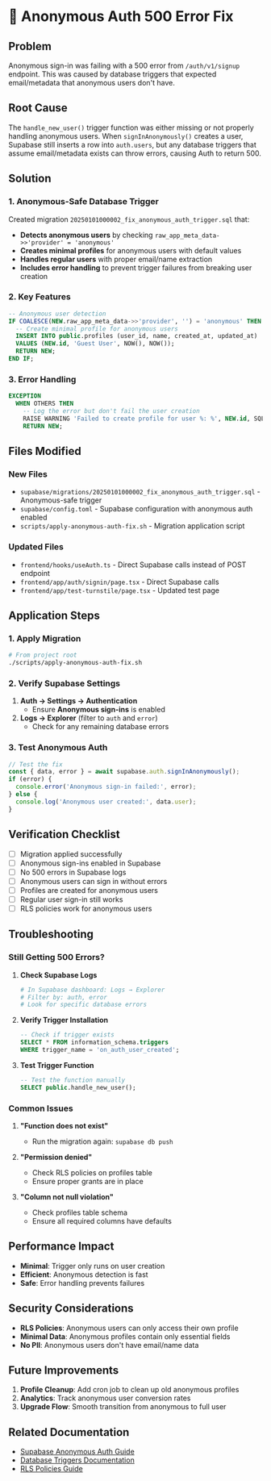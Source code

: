 # 🔧 Anonymous Auth 500 Error Fix

## **Problem**
Anonymous sign-in was failing with a 500 error from `/auth/v1/signup` endpoint. This was caused by database triggers that expected email/metadata that anonymous users don't have.

## **Root Cause**
The `handle_new_user()` trigger function was either missing or not properly handling anonymous users. When `signInAnonymously()` creates a user, Supabase still inserts a row into `auth.users`, but any database triggers that assume email/metadata exists can throw errors, causing Auth to return 500.

## **Solution**

### **1. Anonymous-Safe Database Trigger**

Created migration `20250101000002_fix_anonymous_auth_trigger.sql` that:

- **Detects anonymous users** by checking `raw_app_meta_data->>'provider' = 'anonymous'`
- **Creates minimal profiles** for anonymous users with default values
- **Handles regular users** with proper email/name extraction
- **Includes error handling** to prevent trigger failures from breaking user creation

### **2. Key Features**

```sql
-- Anonymous user detection
IF COALESCE(NEW.raw_app_meta_data->>'provider', '') = 'anonymous' THEN
  -- Create minimal profile for anonymous users
  INSERT INTO public.profiles (user_id, name, created_at, updated_at)
  VALUES (NEW.id, 'Guest User', NOW(), NOW());
  RETURN NEW;
END IF;
```

### **3. Error Handling**

```sql
EXCEPTION
  WHEN OTHERS THEN
    -- Log the error but don't fail the user creation
    RAISE WARNING 'Failed to create profile for user %: %', NEW.id, SQLERRM;
    RETURN NEW;
```

## **Files Modified**

### **New Files**
- `supabase/migrations/20250101000002_fix_anonymous_auth_trigger.sql` - Anonymous-safe trigger
- `supabase/config.toml` - Supabase configuration with anonymous auth enabled
- `scripts/apply-anonymous-auth-fix.sh` - Migration application script

### **Updated Files**
- `frontend/hooks/useAuth.ts` - Direct Supabase calls instead of POST endpoint
- `frontend/app/auth/signin/page.tsx` - Direct Supabase calls
- `frontend/app/test-turnstile/page.tsx` - Updated test page

## **Application Steps**

### **1. Apply Migration**
```bash
# From project root
./scripts/apply-anonymous-auth-fix.sh
```

### **2. Verify Supabase Settings**
1. **Auth → Settings → Authentication**
   - Ensure **Anonymous sign-ins** is enabled
2. **Logs → Explorer** (filter to `auth` and `error`)
   - Check for any remaining database errors

### **3. Test Anonymous Auth**
```typescript
// Test the fix
const { data, error } = await supabase.auth.signInAnonymously();
if (error) {
  console.error('Anonymous sign-in failed:', error);
} else {
  console.log('Anonymous user created:', data.user);
}
```

## **Verification Checklist**

- [ ] Migration applied successfully
- [ ] Anonymous sign-ins enabled in Supabase
- [ ] No 500 errors in Supabase logs
- [ ] Anonymous users can sign in without errors
- [ ] Profiles are created for anonymous users
- [ ] Regular user sign-in still works
- [ ] RLS policies work for anonymous users

## **Troubleshooting**

### **Still Getting 500 Errors?**

1. **Check Supabase Logs**
   ```bash
   # In Supabase dashboard: Logs → Explorer
   # Filter by: auth, error
   # Look for specific database errors
   ```

2. **Verify Trigger Installation**
   ```sql
   -- Check if trigger exists
   SELECT * FROM information_schema.triggers 
   WHERE trigger_name = 'on_auth_user_created';
   ```

3. **Test Trigger Function**
   ```sql
   -- Test the function manually
   SELECT public.handle_new_user();
   ```

### **Common Issues**

1. **"Function does not exist"**
   - Run the migration again: `supabase db push`

2. **"Permission denied"**
   - Check RLS policies on profiles table
   - Ensure proper grants are in place

3. **"Column not null violation"**
   - Check profiles table schema
   - Ensure all required columns have defaults

## **Performance Impact**

- **Minimal**: Trigger only runs on user creation
- **Efficient**: Anonymous detection is fast
- **Safe**: Error handling prevents failures

## **Security Considerations**

- **RLS Policies**: Anonymous users can only access their own profile
- **Minimal Data**: Anonymous profiles contain only essential fields
- **No PII**: Anonymous users don't have email/name data

## **Future Improvements**

1. **Profile Cleanup**: Add cron job to clean up old anonymous profiles
2. **Analytics**: Track anonymous user conversion rates
3. **Upgrade Flow**: Smooth transition from anonymous to full user

## **Related Documentation**

- [Supabase Anonymous Auth Guide](https://supabase.com/docs/guides/auth/auth-anonymous)
- [Database Triggers Documentation](https://supabase.com/docs/guides/database/database-functions)
- [RLS Policies Guide](https://supabase.com/docs/guides/auth/row-level-security)
